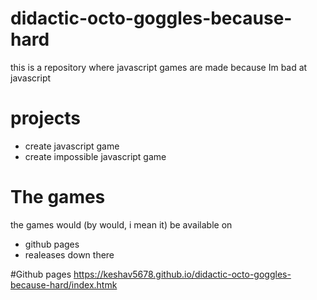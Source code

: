 # didactic-octo-goggles-because-hard
this is a repository where javascript games are made because Im bad at javascript
# projects
- create javascript game
- create impossible javascript game

# The games 
the games would (by would, i mean it) be available on
- github pages
- realeases down there

#Github pages
https://keshav5678.github.io/didactic-octo-goggles-because-hard/index.htmk
